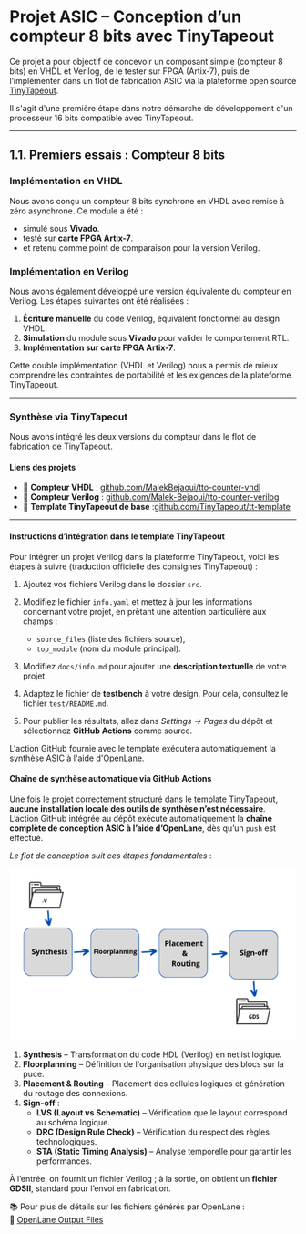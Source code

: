 # Projet ASIC – Conception d’un compteur 8 bits avec TinyTapeout

Ce projet a pour objectif de concevoir un composant simple (compteur 8 bits) en VHDL et Verilog, de le tester sur FPGA (Artix-7), puis de l’implémenter dans un flot de fabrication ASIC via la plateforme open source [TinyTapeout](https://tinytapeout.com/).

Il s'agit d'une première étape dans notre démarche de développement d'un processeur 16 bits compatible avec TinyTapeout.

---

## 1.1.  Premiers essais : Compteur 8 bits

###  Implémentation en VHDL

Nous avons conçu un compteur 8 bits synchrone en VHDL avec remise à zéro asynchrone. Ce module a été :

- simulé sous **Vivado**.
- testé sur **carte FPGA Artix-7**.
- et retenu comme point de comparaison pour la version Verilog.

### Implémentation en Verilog

Nous avons également développé une version équivalente du compteur en Verilog. Les étapes suivantes ont été réalisées :

1. **Écriture manuelle** du code Verilog, équivalent fonctionnel au design VHDL.
2. **Simulation** du module sous **Vivado** pour valider le comportement RTL.
3. **Implémentation sur carte FPGA Artix-7**.

Cette double implémentation (VHDL et Verilog) nous a permis de mieux comprendre les contraintes de portabilité et les exigences de la plateforme TinyTapeout.

---

###  Synthèse via TinyTapeout

Nous avons intégré les deux versions du compteur dans le flot de fabrication de TinyTapeout.

####  Liens des projets
- 🔗 **Compteur VHDL** : [github.com/MalekBejaoui/tto-counter-vhdl](https://github.com/Maleek-Bejaoui/tto-counter-vhdl/actions/runs/13231193350)
- 🔗 **Compteur Verilog** : [github.com/Malek-Bejaoui/tto-counter-verilog](https://github.com/Maleek-Bejaoui/tto-counter-verilog/actions/runs/14938384629)
- 🔗 **Template TinyTapeout de base** :[github.com/TinyTapeout/tt-template](https://github.com/TinyTapeout/tt10-verilog-template)

---

#### Instructions d’intégration dans le template TinyTapeout

Pour intégrer un projet Verilog dans la plateforme TinyTapeout, voici les étapes à suivre (traduction officielle des consignes TinyTapeout) :

1. Ajoutez vos fichiers Verilog dans le dossier `src`.

2. Modifiez le fichier `info.yaml` et mettez à jour les informations concernant votre projet, en prêtant une attention particulière aux champs :
   - `source_files` (liste des fichiers source),
   - `top_module` (nom du module principal).

3. Modifiez `docs/info.md` pour ajouter une **description textuelle** de votre projet.

4. Adaptez le fichier de **testbench** à votre design. Pour cela, consultez le fichier `test/README.md`.

5. Pour publier les résultats, allez dans *Settings → Pages* du dépôt et sélectionnez **GitHub Actions** comme source.

L'action GitHub fournie avec le template exécutera automatiquement la synthèse ASIC à l'aide d'[OpenLane](https://www.zerotoasiccourse.com/terminology/openlane/).

#### Chaîne de synthèse automatique via GitHub Actions

Une fois le projet correctement structuré dans le template TinyTapeout, **aucune installation locale des outils de synthèse n’est nécessaire**.  
L’action GitHub intégrée au dépôt exécute automatiquement la **chaîne complète de conception ASIC à l’aide d’OpenLane**, dès qu’un `push` est effectué.

 *Le flot de conception suit ces étapes fondamentales* :
 
 ![float de conception](./../images/steps.png)

1. **Synthesis** – Transformation du code HDL (Verilog) en netlist logique.
2. **Floorplanning** – Définition de l'organisation physique des blocs sur la puce.
3. **Placement & Routing** – Placement des cellules logiques et génération du routage des connexions.
4. **Sign-off** :
   - **LVS (Layout vs Schematic)** – Vérification que le layout correspond au schéma logique.
   - **DRC (Design Rule Check)** – Vérification du respect des règles technologiques.
   - **STA (Static Timing Analysis)** – Analyse temporelle pour garantir les performances.

À l’entrée, on fournit un fichier Verilog ; à la sortie, on obtient un **fichier GDSII**, standard pour l’envoi en fabrication.

📚 Pour plus de détails sur les fichiers générés par OpenLane :  
🔗 [OpenLane Output Files](https://www.zerotoasiccourse.com/post/openlane_output_files/)


